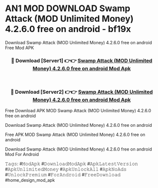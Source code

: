 # AN1 MOD DOWNLOAD Swamp Attack (MOD Unlimited Money) 4.2.6.0 free on android - bf19x
Download Swamp Attack (MOD Unlimited Money) 4.2.6.0 free on android Free Mod APK

<div align="center">
<h3>🔴 Download [Server1] 👉👉 <a href="https://apk-comot.site?title=Swamp_Attack_(MOD_Unlimited_Money)_4.2.6.0_free_on_android">Swamp Attack (MOD Unlimited Money) 4.2.6.0 free on android Mod Apk</a></h3><br>

<h3>🔴 Download [Server2] 👉👉 <a href="https://apk-comot.site?title=Swamp_Attack_(MOD_Unlimited_Money)_4.2.6.0_free_on_android">Swamp Attack (MOD Unlimited Money) 4.2.6.0 free on android Mod Apk</a></h3>
</div>


Free Download APK MOD Swamp Attack (MOD Unlimited Money) 4.2.6.0 free on android

Download Swamp Attack (MOD Unlimited Money) 4.2.6.0 free on android 

Free APK MOD Swamp Attack (MOD Unlimited Money) 4.2.6.0 free on android 

Download Swamp Attack (MOD Unlimited Money) 4.2.6.0 free on android Mod For Android

𝚃𝚊𝚐𝚜: #𝙼𝚘𝚍𝙰𝚙𝚔 #𝙳𝚘𝚠𝚗𝚕𝚘𝚊𝚍𝙼𝚘𝚍𝙰𝚙𝚔 #𝙰𝚙𝚔𝙻𝚊𝚝𝚎𝚜𝚝𝚅𝚎𝚛𝚜𝚒𝚘𝚗 #𝙰𝚙𝚔𝚄𝚗𝚕𝚒𝚖𝚒𝚝𝚎𝚍𝙼𝚘𝚗𝚎𝚢 #𝙰𝚙𝚔𝚄𝚗𝚕𝚘𝚌𝚔𝙰𝚕𝚕 #𝙰𝚙𝚔𝙽𝚘𝙰𝚍𝚜 #𝚄𝚗𝚕𝚘𝚌𝚔𝙿𝚛𝚎𝚖𝚒𝚞𝚖 #𝙵𝚘𝚛𝙰𝚗𝚍𝚛𝚘𝚒𝚍 #𝙵𝚛𝚎𝚎𝙳𝚘𝚠𝚗𝚕𝚘𝚊𝚍 #home_design_mod_apk